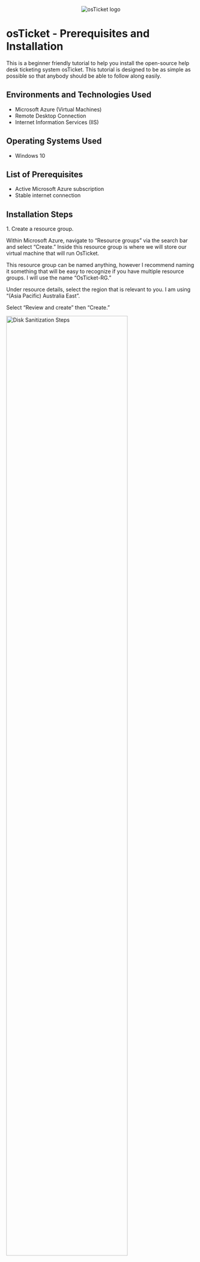 <p align="center">
<img src="https://i.imgur.com/Clzj7Xs.png" alt="osTicket logo"/>
</p>

<h1>osTicket - Prerequisites and Installation</h1>
This is a beginner friendly tutorial to help you install the open-source help desk ticketing system osTicket. This tutorial is designed to be as simple as possible so that anybody should be able to follow along easily.<br />


<h2>Environments and Technologies Used</h2>

- Microsoft Azure (Virtual Machines)
- Remote Desktop Connection
- Internet Information Services (IIS)

<h2>Operating Systems Used </h2>

- Windows 10</b>

<h2>List of Prerequisites</h2>

- Active Microsoft Azure subscription
- Stable internet connection

<h2>Installation Steps</h2>

<p>
1.	Create a resource group. 

Within Microsoft Azure, navigate to “Resource groups” via the search bar and select “Create.” Inside this resource group is where we will store our virtual machine that will run OsTicket.

This resource group can be named anything, however I recommend naming it something that will be easy to recognize if you have multiple resource groups. I will use the name “OsTicket-RG.”

Under resource details, select the region that is relevant to you. I am using “(Asia Pacific) Australia East”.

Select “Review and create” then “Create.”
</p>

<p>
<img src="https://i.imgur.com/DJmEXEB.png" height="80%" width="80%" alt="Disk Sanitization Steps"/>
</p>

<br />

<p>
2.	Create a Virtual Machine. 

Within Microsoft Azure, navigate to “virtual machines” via the search bar and select “Create -> Azure virtual machine.”

Under “Subscription -> Resource group” Select the resource group we just created.

Name the virtual machine. Again, the virtual machine can be named anything, however I recommend naming it something that makes it easily identifiable. I will be naming it “OsTicket-VM.”

Select your relevant region.

Under “image” select “Windows 10 Pro, Version 21H2 – x64 Gen2.”

Under “Size” select “Standard_E2s_v3 – 2 vcpus, 16GiB memory.”

Create a username and password. I will be using “Labuser” and “Password1234.”

Under “Licensing” tick the box “I confirm I have an eligible Windows 10/11 license with multi-tenant hosting rights.”

Select “Review and create -> create.”
</p>

<p>
<img src="https://i.imgur.com/DJmEXEB.png" height="80%" width="80%" alt="Disk Sanitization Steps"/>
</p>

<br />


<p>
3.	Connect to the virtual machine via remote desktop connection.

Open remote desktop connection on your PC.

In Microsoft Azure, navigate to the virtual machine we just created and copy the Public IP address.

Paste the public IP address into remote desktop connection, then press “connect.”

Select “Different user” and input the credentials we used when creating the virtual machine being, “Labuser” and “Password1234.”
</p>

<p>
<img src="https://i.imgur.com/DJmEXEB.png" height="80%" width="80%" alt="Disk Sanitization Steps"/>
</p>

<br />
